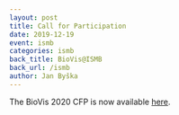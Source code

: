 ```yaml
---
layout: post
title: Call for Participation
date: 2019-12-19
event: ismb
categories: ismb
back_title: BioVis@ISMB
back_url: /ismb
author: Jan Byška
---
```

The BioVis 2020 CFP is now available [here](http://biovis.net/2020/cfp_ismb/).